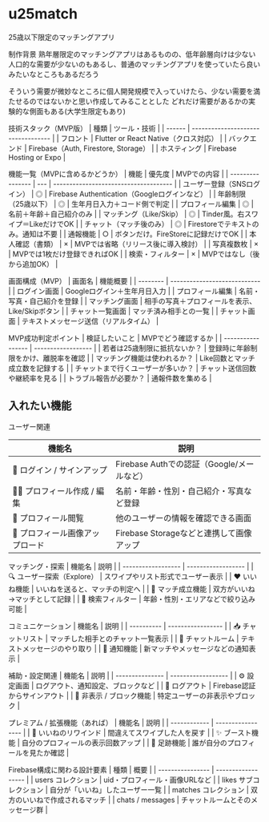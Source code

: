 # u25match
25歳以下限定のマッチングアプリ

制作背景
熟年層限定のマッチングアプリはあるものの、低年齢層向けは少ない
人口的な需要が少ないのもあるし、普通のマッチングアプリを使っていたら良いみたいなところもあるだろう

そういう需要が微妙なところに個人開発規模で入っていけたら、少ない需要を満たせるのではないかと思い作成してみることとした
どれだけ需要があるかの実験的な側面もある(大学生限定もあり)

 技術スタック（MVP版）
| 種類     | ツール・技術                             |
| ------ | ---------------------------------- |
| フロント   | Flutter or React Native（クロス対応）     |
| バックエンド | Firebase（Auth, Firestore, Storage） |
| ホスティング | Firebase Hosting or Expo           |

機能一覧（MVPに含めるかどうか）
| 機能               | 優先度 | MVPでの内容                               |
| ---------------- | --- | ------------------------------------- |
| ユーザー登録（SNSログイン）  | ◎   | Firebase Authentication（Googleログインなど） |
| 年齢制限（25歳以下）      | ◎   | 生年月日入力＋コード側で判定                        |
| プロフィール編集         | ◎   | 名前＋年齢＋自己紹介のみ                          |
| マッチング（Like/Skip） | ◎   | Tinder風。右スワイプ＝LikeだけでOK               |
| チャット（マッチ後のみ）     | ◎   | Firestoreでテキストのみ。通知は不要                |
| 通報機能             | ○   | ボタンだけ。FireStoreに記録だけでOK               |
| 本人確認（書類）         | ×   | MVPでは省略（リリース後に導入検討）                   |
| 写真複数枚            | ×   | MVPでは1枚だけ登録できればOK                     |
| 検索・フィルター         | ×   | MVPではなし（後から追加OK）                      |

画面構成（MVP）
| 画面名      | 機能概要                         |
| -------- | ---------------------------- |
| ログイン画面   | Googleログイン＋生年月日入力            |
| プロフィール編集 | 名前・写真・自己紹介を登録                |
| マッチング画面  | 相手の写真＋プロフィールを表示、Like/Skipボタン |
| チャット一覧画面 | マッチ済み相手との一覧                  |
| チャット画面   | テキストメッセージ送信（リアルタイム）          |


 MVP成功判定ポイント
 | 検証したいこと           | MVPでどう確認するか        |
| ----------------- | ------------------ |
| 若者は25歳制限に抵抗ないか？   | 登録時に年齢制限をかけ、離脱率を確認 |
| マッチング機能は使われるか？    | Like回数とマッチ成立数を記録する |
| チャットまで行くユーザーが多いか？ | チャット送信回数や継続率を見る    |
| トラブル報告が必要か？       | 通報件数を集める           |

<h2>入れたい機能</h2>
ユーザー関連

| 機能名                 | 説明                              |
| ------------------- | ------------------------------- |
| 🔐 ログイン / サインアップ    | Firebase Authでの認証（Google/メールなど） |
| 🙋‍♀️ プロフィール作成 / 編集 | 名前・年齢・性別・自己紹介・写真など登録            |
| 🧾 プロフィール閲覧         | 他のユーザーの情報を確認できる画面               |
| 📸 プロフィール画像アップロード   | Firebase Storageなどと連携して画像アップ    |

 マッチング・探索
 | 機能名                | 説明                 |
| ------------------ | ------------------ |
| 🔍 ユーザー探索（Explore） | スワイプやリスト形式でユーザー表示  |
| ❤️ いいね機能           | いいねを送ると、マッチの判定へ    |
| 💑 マッチ成立機能         | 双方がいいね→マッチとして記録    |
| 🔎 検索フィルター         | 年齢・性別・エリアなどで絞り込み可能 |

コミュニケーション
| 機能名        | 説明                |
| ---------- | ----------------- |
| 📥 チャットリスト | マッチした相手とのチャット一覧表示 |
| 💬 チャットルーム | テキストメッセージのやり取り    |
| 🔔 通知機能    | 新マッチやメッセージなどの通知表示 |

 補助・設定関連
 | 機能名             | 説明                 |
| --------------- | ------------------ |
| ⚙️ 設定画面         | ログアウト、通知設定、ブロックなど  |
| 🚪 ログアウト        | Firebase認証からサインアウト |
| 🙈 非表示 / ブロック機能 | 特定ユーザーの非表示やブロック    |

 プレミアム / 拡張機能（あれば）
 | 機能名          | 説明                |
| ------------ | ----------------- |
| 🔁 いいねのリワインド | 間違えてスワイプした人を戻す    |
| ✨ ブースト機能     | 自分のプロフィールの表示回数アップ |
| 👀 足跡機能      | 誰が自分のプロフィールを見たか確認 |

 Firebase構成に関わる設計要素
 | 種類               | 概要                 |
| ---------------- | ------------------ |
| users コレクション     | uid・プロフィール・画像URLなど |
| likes サブコレクション   | 自分が「いいね」したユーザー一覧   |
| matches コレクション   | 双方のいいねで作成されるマッチ    |
| chats / messages | チャットルームとそのメッセージ群   |
